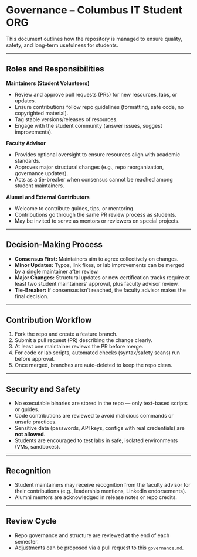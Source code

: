 # Governance – Columbus IT Student ORG

This document outlines how the repository is managed to ensure quality, safety, and long-term usefulness for students.

---

## Roles and Responsibilities

**Maintainers (Student Volunteers)**  
- Review and approve pull requests (PRs) for new resources, labs, or updates.  
- Ensure contributions follow repo guidelines (formatting, safe code, no copyrighted material).  
- Tag stable versions/releases of resources.  
- Engage with the student community (answer issues, suggest improvements).  

**Faculty Advisor**  
- Provides optional oversight to ensure resources align with academic standards.  
- Approves major structural changes (e.g., repo reorganization, governance updates).  
- Acts as a tie-breaker when consensus cannot be reached among student maintainers.  

**Alumni and External Contributors**  
- Welcome to contribute guides, tips, or mentoring.  
- Contributions go through the same PR review process as students.  
- May be invited to serve as mentors or reviewers on special projects.  

---

## Decision-Making Process
- **Consensus First:** Maintainers aim to agree collectively on changes.  
- **Minor Updates:** Typos, link fixes, or lab improvements can be merged by a single maintainer after review.  
- **Major Changes:** Structural updates or new certification tracks require at least two student maintainers’ approval, plus faculty advisor review.  
- **Tie-Breaker:** If consensus isn’t reached, the faculty advisor makes the final decision.  

---

## Contribution Workflow
1. Fork the repo and create a feature branch.  
2. Submit a pull request (PR) describing the change clearly.  
3. At least one maintainer reviews the PR before merge.  
4. For code or lab scripts, automated checks (syntax/safety scans) run before approval.  
5. Once merged, branches are auto-deleted to keep the repo clean.  

---

## Security and Safety
- No executable binaries are stored in the repo — only text-based scripts or guides.  
- Code contributions are reviewed to avoid malicious commands or unsafe practices.  
- Sensitive data (passwords, API keys, configs with real credentials) are **not allowed**.  
- Students are encouraged to test labs in safe, isolated environments (VMs, sandboxes).  

---

## Recognition
- Student maintainers may receive recognition from the faculty advisor for their contributions (e.g., leadership mentions, LinkedIn endorsements).  
- Alumni mentors are acknowledged in release notes or repo credits.  

---

## Review Cycle
- Repo governance and structure are reviewed at the end of each semester.  
- Adjustments can be proposed via a pull request to this `governance.md`.  
